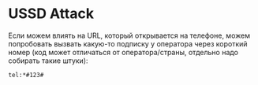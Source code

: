 # USSD Attack

Если можем влиять на URL, который открывается на телефоне, можем попробовать вызвать какую-то подписку у оператора через короткий номер (код может отличаться от оператора/страны, отдельно надо собирать такие штуки):

```
tel:*#123#
```
